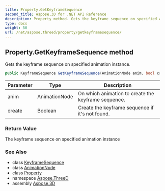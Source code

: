 ```yaml
---
title: Property.GetKeyframeSequence
second_title: Aspose.3D for .NET API Reference
description: Property method. Gets the keyframe sequence on specified animation instance
type: docs
weight: 50
url: /net/aspose.threed/property/getkeyframesequence/
---
```

## Property.GetKeyframeSequence method

Gets the keyframe sequence on specified animation instance.

```csharp
public KeyframeSequence GetKeyframeSequence(AnimationNode anim, bool create)
```

| Parameter | Type | Description |
| --- | --- | --- |
| anim | AnimationNode | On which animation to create the keyframe sequence. |
| create | Boolean | Create the keyframe sequence if it's not found. |

### Return Value

The keyframe sequence on specified animation instance

### See Also

* class [KeyframeSequence](../../../aspose.threed.animation/keyframesequence/)
* class [AnimationNode](../../../aspose.threed.animation/animationnode/)
* class [Property](../)
* namespace [Aspose.ThreeD](../../../aspose.threed/)
* assembly [Aspose.3D](../../../)



